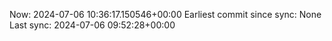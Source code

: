 Now: 2024-07-06 10:36:17.150546+00:00 Earliest commit since sync: None Last sync: 2024-07-06 09:52:28+00:00

